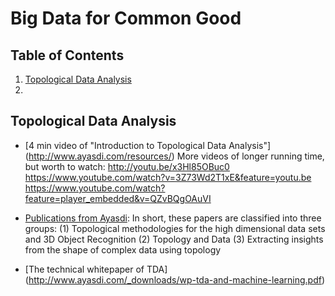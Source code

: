 # Big Data for Common Good

## <a name='TOC'>Table of Contents</a>

  1. [Topological Data Analysis](#TDA)
  2. 
  
## <a name='TDA'> Topological Data Analysis

* [4 min video of "Introduction to Topological Data Analysis"] (http://www.ayasdi.com/resources/)
More videos of longer running time, but worth to watch:
http://youtu.be/x3Hl85OBuc0
https://www.youtube.com/watch?v=3Z73Wd2T1xE&feature=youtu.be
https://www.youtube.com/watch?feature=player_embedded&v=QZvBQgOAuVI

* [Publications from Ayasdi](http://www.ayasdi.com/resources/#publications):
In short, these papers are classified into three groups:
(1) Topological methodologies for the high dimensional data sets and 3D Object Recognition
(2) Topology and Data
(3) Extracting insights from the shape of complex data using topology

* [The technical whitepaper of TDA] (http://www.ayasdi.com/_downloads/wp-tda-and-machine-learning.pdf)
